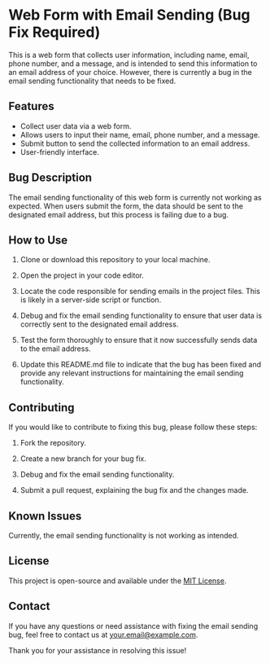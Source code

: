# Web Form with Email Sending (Bug Fix Required)

This is a web form that collects user information, including name, email, phone number, and a message, and is intended to send this information to an email address of your choice. However, there is currently a bug in the email sending functionality that needs to be fixed.

## Features

- Collect user data via a web form.
- Allows users to input their name, email, phone number, and a message.
- Submit button to send the collected information to an email address.
- User-friendly interface.

## Bug Description

The email sending functionality of this web form is currently not working as expected. When users submit the form, the data should be sent to the designated email address, but this process is failing due to a bug.

## How to Use

1. Clone or download this repository to your local machine.

2. Open the project in your code editor.

3. Locate the code responsible for sending emails in the project files. This is likely in a server-side script or function.

4. Debug and fix the email sending functionality to ensure that user data is correctly sent to the designated email address.

5. Test the form thoroughly to ensure that it now successfully sends data to the email address.

6. Update this README.md file to indicate that the bug has been fixed and provide any relevant instructions for maintaining the email sending functionality.

## Contributing

If you would like to contribute to fixing this bug, please follow these steps:

1. Fork the repository.

2. Create a new branch for your bug fix.

3. Debug and fix the email sending functionality.

4. Submit a pull request, explaining the bug fix and the changes made.

## Known Issues

Currently, the email sending functionality is not working as intended.

## License

This project is open-source and available under the [MIT License](LICENSE).

## Contact

If you have any questions or need assistance with fixing the email sending bug, feel free to contact us at [your.email@example.com](mailto:your.email@example.com).

Thank you for your assistance in resolving this issue!
